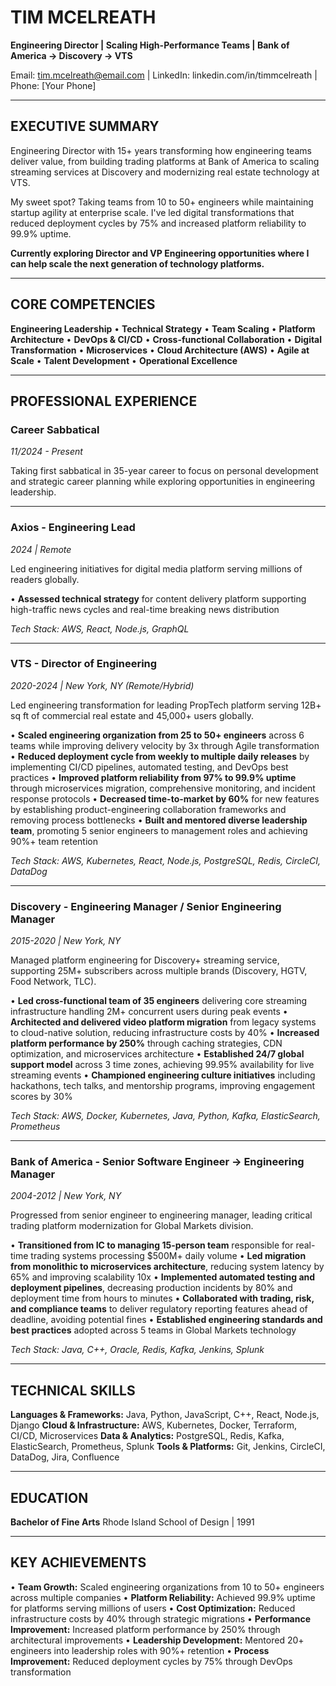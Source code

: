 # TIM MCELREATH
**Engineering Director | Scaling High-Performance Teams | Bank of America → Discovery → VTS**

Email: tim.mcelreath@email.com | LinkedIn: linkedin.com/in/timmcelreath | Phone: [Your Phone]

---

## EXECUTIVE SUMMARY

Engineering Director with 15+ years transforming how engineering teams deliver value, from building trading platforms at Bank of America to scaling streaming services at Discovery and modernizing real estate technology at VTS.

My sweet spot? Taking teams from 10 to 50+ engineers while maintaining startup agility at enterprise scale. I've led digital transformations that reduced deployment cycles by 75% and increased platform reliability to 99.9% uptime.

**Currently exploring Director and VP Engineering opportunities where I can help scale the next generation of technology platforms.**

---

## CORE COMPETENCIES

**Engineering Leadership** • **Technical Strategy** • **Team Scaling** • **Platform Architecture** • **DevOps & CI/CD** • **Cross-functional Collaboration** • **Digital Transformation** • **Microservices** • **Cloud Architecture (AWS)** • **Agile at Scale** • **Talent Development** • **Operational Excellence**

---

## PROFESSIONAL EXPERIENCE

### **Career Sabbatical**
*11/2024 - Present*

Taking first sabbatical in 35-year career to focus on personal development and strategic career planning while exploring opportunities in engineering leadership.

---

### **Axios - Engineering Lead**
*2024 | Remote*

Led engineering initiatives for digital media platform serving millions of readers globally.

• **Assessed technical strategy** for content delivery platform supporting high-traffic news cycles and real-time breaking news distribution

*Tech Stack: AWS, React, Node.js, GraphQL*

---

### **VTS - Director of Engineering**
*2020-2024 | New York, NY (Remote/Hybrid)*

Led engineering transformation for leading PropTech platform serving 12B+ sq ft of commercial real estate and 45,000+ users globally.

• **Scaled engineering organization from 25 to 50+ engineers** across 6 teams while improving delivery velocity by 3x through Agile transformation
• **Reduced deployment cycle from weekly to multiple daily releases** by implementing CI/CD pipelines, automated testing, and DevOps best practices
• **Improved platform reliability from 97% to 99.9% uptime** through microservices migration, comprehensive monitoring, and incident response protocols
• **Decreased time-to-market by 60%** for new features by establishing product-engineering collaboration frameworks and removing process bottlenecks
• **Built and mentored diverse leadership team**, promoting 5 senior engineers to management roles and achieving 90%+ team retention

*Tech Stack: AWS, Kubernetes, React, Node.js, PostgreSQL, Redis, CircleCI, DataDog*

---

### **Discovery - Engineering Manager / Senior Engineering Manager**
*2015-2020 | New York, NY*

Managed platform engineering for Discovery+ streaming service, supporting 25M+ subscribers across multiple brands (Discovery, HGTV, Food Network, TLC).

• **Led cross-functional team of 35 engineers** delivering core streaming infrastructure handling 2M+ concurrent users during peak events
• **Architected and delivered video platform migration** from legacy systems to cloud-native solution, reducing infrastructure costs by 40%
• **Increased platform performance by 250%** through caching strategies, CDN optimization, and microservices architecture
• **Established 24/7 global support model** across 3 time zones, achieving 99.95% availability for live streaming events
• **Championed engineering culture initiatives** including hackathons, tech talks, and mentorship programs, improving engagement scores by 30%

*Tech Stack: AWS, Docker, Kubernetes, Java, Python, Kafka, ElasticSearch, Prometheus*

---

### **Bank of America - Senior Software Engineer → Engineering Manager**
*2004-2012 | New York, NY*

Progressed from senior engineer to engineering manager, leading critical trading platform modernization for Global Markets division.

• **Transitioned from IC to managing 15-person team** responsible for real-time trading systems processing $500M+ daily volume
• **Led migration from monolithic to microservices architecture**, reducing system latency by 65% and improving scalability 10x
• **Implemented automated testing and deployment pipelines**, decreasing production incidents by 80% and deployment time from hours to minutes
• **Collaborated with trading, risk, and compliance teams** to deliver regulatory reporting features ahead of deadline, avoiding potential fines
• **Established engineering standards and best practices** adopted across 5 teams in Global Markets technology

*Tech Stack: Java, C++, Oracle, Redis, Kafka, Jenkins, Splunk*

---

## TECHNICAL SKILLS

**Languages & Frameworks:** Java, Python, JavaScript, C++, React, Node.js, Django
**Cloud & Infrastructure:** AWS, Kubernetes, Docker, Terraform, CI/CD, Microservices
**Data & Analytics:** PostgreSQL, Redis, Kafka, ElasticSearch, Prometheus, Splunk
**Tools & Platforms:** Git, Jenkins, CircleCI, DataDog, Jira, Confluence

---

## EDUCATION

**Bachelor of Fine Arts**
Rhode Island School of Design | 1991

---

## KEY ACHIEVEMENTS

• **Team Growth:** Scaled engineering organizations from 10 to 50+ engineers across multiple companies
• **Platform Reliability:** Achieved 99.9% uptime for platforms serving millions of users
• **Cost Optimization:** Reduced infrastructure costs by 40% through strategic migrations
• **Performance Improvement:** Increased platform performance by 250% through architectural improvements
• **Leadership Development:** Mentored 20+ engineers into leadership roles with 90%+ retention
• **Process Improvement:** Reduced deployment cycles by 75% through DevOps transformation